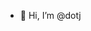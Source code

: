 - 👋 Hi, I’m @dotj

<!---
- 👀 I’m interested in ...
- 🌱 I’m currently learning ...
- 💞️ I’m looking to collaborate on ...
- 📫 How to reach me ...

dotj/dotj is a ✨ special ✨ repository because its `README.md` (this file) appears on your GitHub profile.
You can click the Preview link to take a look at your changes.
--->
